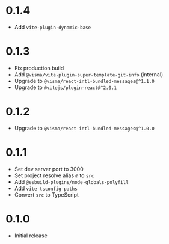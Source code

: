 # 0.1.4

- Add `vite-plugin-dynamic-base`

# 0.1.3

- Fix production build
- Add `@visma/vite-plugin-super-template-git-info` (internal)
- Upgrade to `@visma/react-intl-bundled-messages@^1.1.0`
- Upgrade to `@vitejs/plugin-react@^2.0.1`

# 0.1.2

- Upgrade to `@visma/react-intl-bundled-messages@^1.0.0`

# 0.1.1

- Set dev server port to 3000
- Set project resolve alias `@` to `src`
- Add `@esbuild-plugins/node-globals-polyfill`
- Add `vite-tsconfig-paths`
- Convert `src` to TypeScript

# 0.1.0

- Initial release
